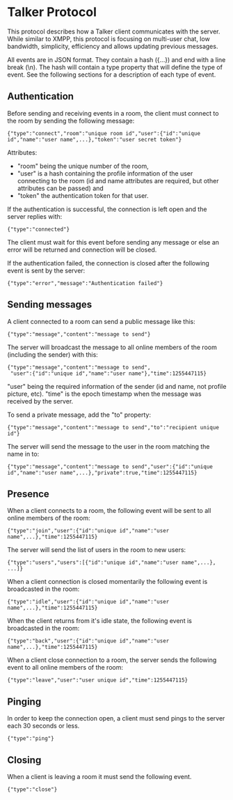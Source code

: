 # Talker Protocol
This protocol describes how a Talker client communicates with the server. While similar to XMPP, this protocol is focusing on multi-user chat, low bandwidth, simplicity, efficiency and allows updating previous messages.

All events are in JSON format. They contain a hash ({...}) and end with a line break (\n). The hash will contain a type property that will define the type of event. See the following sections for a description of each type of event.

## Authentication
Before sending and receiving events in a room, the client must connect to the room by sending the following message:

    {"type":"connect","room":"unique room id","user":{"id":"unique id","name":"user name",...},"token":"user secret token"}

Attributes:

* "room" being the unique number of the room,
* "user" is a hash containing the profile information of the user connecting to the room (id and name attributes are required, but other attributes can be passed) and
* "token" the authentication token for that user.

If the authentication is successful, the connection is left open and the server replies with:

    {"type":"connected"}

The client must wait for this event before sending any message or else an error will be returned and connection will be closed.

If the authentication failed, the connection is closed after the following event is sent by the server:

    {"type":"error","message":"Authentication failed"}

## Sending messages
A client connected to a room can send a public message like this:

    {"type":"message","content":"message to send"}

The server will broadcast the message to all online members of the room (including the sender) with this:

    {"type":"message","content":"message to send",
     "user":{"id":"unique id","name":"user name"},"time":1255447115}

"user" being the required information of the sender (id and name, not profile picture, etc).
"time" is the epoch timestamp when the message was received by the server.

To send a private message, add the "to" property:

    {"type":"message","content":"message to send","to":"recipient unique id"}

The server will send the message to the user in the room matching the name in to:

    {"type":"message","content":"message to send","user":{"id":"unique id","name":"user name",...},"private":true,"time":1255447115}


## Presence
When a client connects to a room, the following event will be sent to all online members of the room:

    {"type":"join","user":{"id":"unique id","name":"user name",...},"time":1255447115}

The server will send the list of users in the room to new users:

    {"type":"users","users":[{"id":"unique id","name":"user name",...}, ...]}

When a client connection is closed momentarily the following event is broadcasted in the room:

    {"type":"idle","user":{"id":"unique id","name":"user name",...},"time":1255447115}

When the client returns from it's idle state, the following event is broadcasted in the room:

    {"type":"back","user":{"id":"unique id","name":"user name",...},"time":1255447115}

When a client close connection to a room, the server sends the following event to all online members of the room:

    {"type":"leave","user":"user unique id","time":1255447115}

## Pinging
In order to keep the connection open, a client must send pings to the server each 30 seconds or less.

    {"type":"ping"}

## Closing
When a client is leaving a room it must send the following event.

    {"type":"close"}
